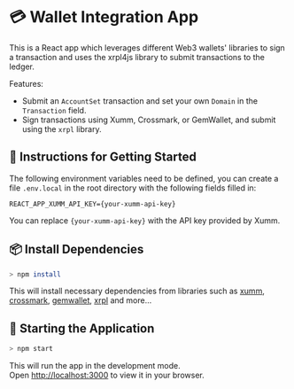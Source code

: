# 💳 Wallet Integration App

This is a React app which leverages different Web3 wallets' libraries to sign a transaction and uses the xrpl4js library to submit transactions to the ledger.

Features:
- Submit an `AccountSet` transaction and set your own `Domain` in the `Transaction` field.
- Sign transactions using Xumm, Crossmark, or GemWallet, and submit using the `xrpl` library.

## 📄 Instructions for Getting Started

The following environment variables need to be defined, you can create a file `.env.local` in the root directory with the following fields filled in:

```
REACT_APP_XUMM_API_KEY={your-xumm-api-key}
```

You can replace `{your-xumm-api-key}` with the API key provided by Xumm.

## 📦 Install Dependencies

```bash
> npm install
```

This will install necessary dependencies from libraries such as [xumm](https://www.npmjs.com/package/xumm), [crossmark](https://www.npmjs.com/package/@crossmarkio/sdk), [gemwallet](https://www.npmjs.com/package/@gemwallet/api), [xrpl](https://www.npmjs.com/package/xrpl) and more...
## 🚀 Starting the Application

```bash
> npm start
```

This will run the app in the development mode.\
Open [http://localhost:3000](http://localhost:3000) to view it in your browser.